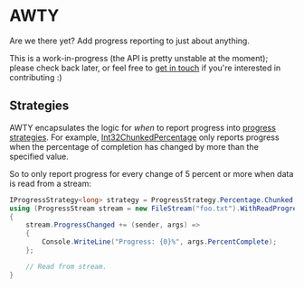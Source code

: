 # AWTY

Are we there yet? Add progress reporting to just about anything.

This is a work-in-progress (the API is pretty unstable at the moment); please check back later, or feel free to [get in touch](https://github.com/tintoy/AWTY/issues/new) if you're interested in contributing :)

## Strategies

AWTY encapsulates the logic for _when_ to report progress into [progress strategies](src/AWTY.Core/IProgressStrategy.cs).
For example, [Int32ChunkedPercentage](src/AWTY.Core/Core/Strategies/Int32ChunkedPercentage.cs) only reports progress when the percentage of completion has changed by more than the specified value.

So to only report progress for every change of 5 percent or more when data is read from a stream:

```csharp
IProgressStrategy<long> strategy = ProgressStrategy.Percentage.Chunked.Int64(5);
using (ProgressStream stream = new FileStream("foo.txt").WithReadProgress(strategy))
{
    stream.ProgressChanged += (sender, args) =>
    {
        Console.WriteLine("Progress: {0}%", args.PercentComplete);
    };

    // Read from stream.
}
```
